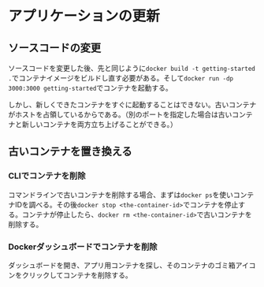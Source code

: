 # アプリケーションの更新

## ソースコードの変更

ソースコードを変更した後、先と同じように`docker build -t getting-started .`でコンテナイメージをビルドし直す必要がある。そして`docker run -dp 3000:3000 getting-started`でコンテナを起動する。

しかし、新しくできたコンテナをすぐに起動することはできない。古いコンテナがホストを占領しているからである。（別のポートを指定した場合は古いコンテナと新しいコンテナを両方立ち上げることができる。）

## 古いコンテナを置き換える

### CLIでコンテナを削除

コマンドラインで古いコンテナを削除する場合、まずは`docker ps`を使いコンテナIDを調べる。その後`docker stop <the-container-id>`でコンテナを停止する。コンテナが停止したら、`docker rm <the-container-id>`で古いコンテナを削除する。

### Dockerダッシュボードでコンテナを削除

ダッシュボードを開き、アプリ用コンテナを探し、そのコンテナのゴミ箱アイコンをクリックしてコンテナを削除する。